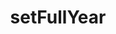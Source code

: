 ---
layout: api
title: setFullYear
permalink: setFullYear/index.html
filename: api/setFullYear.md
---